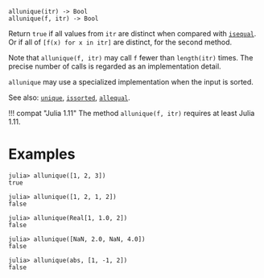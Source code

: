 ```
allunique(itr) -> Bool
allunique(f, itr) -> Bool
```

Return `true` if all values from `itr` are distinct when compared with [`isequal`](@ref). Or if all of `[f(x) for x in itr]` are distinct, for the second method.

Note that `allunique(f, itr)` may call `f` fewer than `length(itr)` times. The precise number of calls is regarded as an implementation detail.

`allunique` may use a specialized implementation when the input is sorted.

See also: [`unique`](@ref), [`issorted`](@ref), [`allequal`](@ref).

!!! compat "Julia 1.11"
    The method `allunique(f, itr)` requires at least Julia 1.11.


# Examples

```jldoctest
julia> allunique([1, 2, 3])
true

julia> allunique([1, 2, 1, 2])
false

julia> allunique(Real[1, 1.0, 2])
false

julia> allunique([NaN, 2.0, NaN, 4.0])
false

julia> allunique(abs, [1, -1, 2])
false
```
